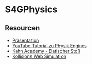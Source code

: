 # S4GPhysics

## Resourcen

- [Präsentation](https://docs.google.com/presentation/d/19oNY6z89e7N4Q9QakTrmc-JPCq3F6PXCDok_Mt5LIbU/edit?usp=sharing)
- [YouTube Tutorial zu Physik Engines](https://www.youtube.com/watch?v=3Oay1YxkP5c&list=PLEETnX-uPtBXm1KEr_2zQ6K_0hoGH6JJ0)
- [Kahn Academy - Elatischer Stoß](https://www.khanacademy.org/science/physics/linear-momentum/elastic-and-inelastic-collisions/a/what-are-elastic-and-inelastic-collisions)
- [Kollisions Web Simulation](http://www.physicsclassroom.com/Physics-Interactives/Momentum-and-Collisions/Collision-Carts/Collision-Carts-Interactive)
